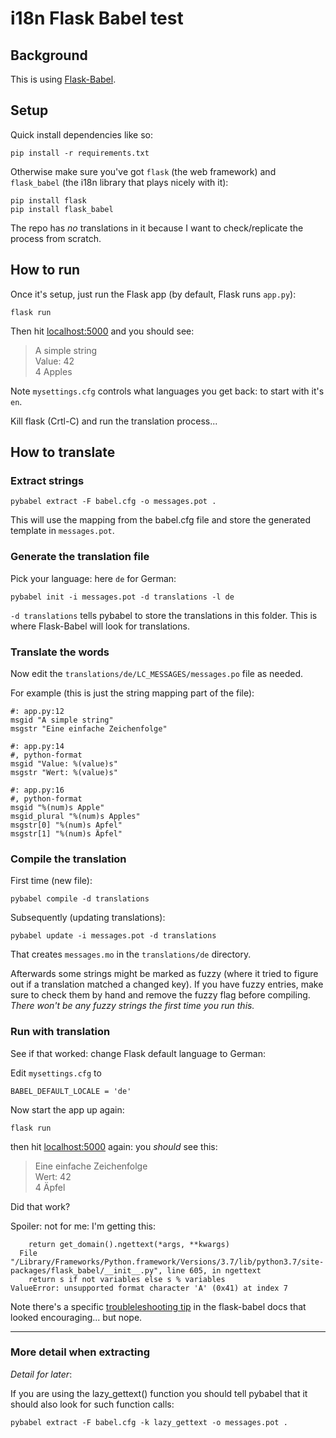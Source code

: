 # i18n Flask Babel test

## Background

This is using [Flask-Babel](https://flask-babel.tkte.ch).


## Setup

Quick install dependencies like so:

    pip install -r requirements.txt

Otherwise make sure you've got `flask` (the web framework) and `flask_babel` (the i18n
library that plays nicely with it):

    pip install flask
    pip install flask_babel

The repo has _no_ translations in it because I want to check/replicate the
process from scratch.

## How to run

Once it's setup, just run the Flask app (by default, Flask runs `app.py`):

    flask run

Then hit [localhost:5000](http://localhost:5000) and you should see:

> A simple string<br>
> Value: 42<br>
> 4 Apples

Note `mysettings.cfg` controls what languages you get back: to start with it's
`en`.

Kill flask (Crtl-C) and run the translation process...

## How to translate

### Extract strings

    pybabel extract -F babel.cfg -o messages.pot .

This will use the mapping from the babel.cfg file and store the generated
template in `messages.pot`.


### Generate the translation file

Pick your language: here `de` for German:

    pybabel init -i messages.pot -d translations -l de

`-d translations` tells pybabel to store the translations in this folder. This
is where Flask-Babel will look for translations. 

### Translate the words

Now edit the `translations/de/LC_MESSAGES/messages.po` file as needed.

For example (this is just the string mapping part of the file):

```
#: app.py:12
msgid "A simple string"
msgstr "Eine einfache Zeichenfolge"

#: app.py:14
#, python-format
msgid "Value: %(value)s"
msgstr "Wert: %(value)s"

#: app.py:16
#, python-format
msgid "%(num)s Apple"
msgid_plural "%(num)s Apples"
msgstr[0] "%(num)s Apfel"
msgstr[1] "%(num)s Äpfel"
```

### Compile the translation

First time (new file):

    pybabel compile -d translations

Subsequently (updating translations):

    pybabel update -i messages.pot -d translations

That creates `messages.mo` in the `translations/de` directory.

Afterwards some strings might be marked as fuzzy (where it tried to figure out
if a translation matched a changed key). If you have fuzzy entries, make sure to
check them by hand and remove the fuzzy flag before compiling. _There won't be
any fuzzy strings the first time you run this._


### Run with translation

See if that worked: change Flask default language to German:

Edit `mysettings.cfg` to 

    BABEL_DEFAULT_LOCALE = 'de'

Now start the app up again:

    flask run

then hit [localhost:5000](http://localhost:5000) again: you _should_ see this:

> Eine einfache Zeichenfolge<br>
> Wert: 42<br>
> 4 Äpfel

Did that work?

Spoiler: not for me: I'm getting this:

```
    return get_domain().ngettext(*args, **kwargs)
  File "/Library/Frameworks/Python.framework/Versions/3.7/lib/python3.7/site-packages/flask_babel/__init__.py", line 605, in ngettext
    return s if not variables else s % variables
ValueError: unsupported format character 'A' (0x41) at index 7
```

Note there's a specific
[troubleleshooting tip](https://flask-babel.tkte.ch/#troubleshooting) in the
flask-babel docs  that looked encouraging... but nope.


---

### More detail when extracting

_Detail for later_:

If you are using the lazy_gettext() function you should tell pybabel that it
should also look for such function calls:

    pybabel extract -F babel.cfg -k lazy_gettext -o messages.pot .
